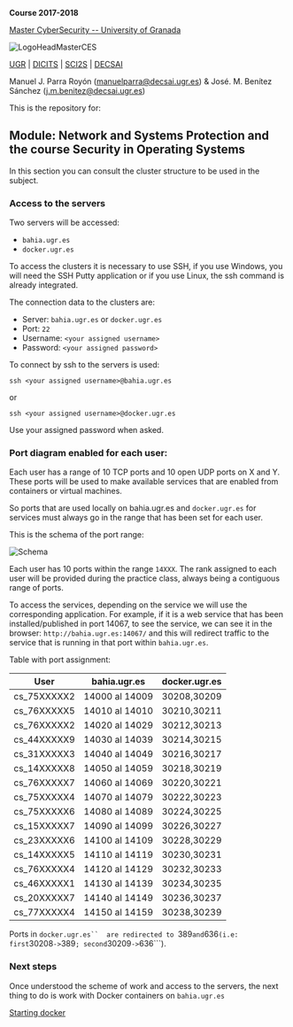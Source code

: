 **Course 2017-2018**

[Master CyberSecurity -- University of Granada](http://ucys.ugr.es/master-propio-en-ciberseguridad/)

![LogoHeadMasterCES](https://sites.google.com/site/manuparra/home/logo_master_ciber.png)


[UGR](http://www.ugr.es) | [DICITS](http://dicits.ugr.es) | [SCI2S](http://sci2s.ugr.es) | [DECSAI](http://decsai.ugr.es)

Manuel J. Parra Royón (manuelparra@decsai.ugr.es) & José. M. Benítez Sánchez (j.m.benitez@decsai.ugr.es)


This is the repository for:

## Module: Network and Systems Protection and the course Security in Operating Systems

In this section you can consult the cluster structure to be used in the subject.

### Access to the servers

Two servers will be accessed:

- ```bahia.ugr.es```
- ```docker.ugr.es```

To access the clusters it is necessary to use SSH, if you use Windows, you will need the SSH Putty application or if you use Linux, the ssh command is already integrated.

The connection data to the clusters are:

- Server: ```bahia.ugr.es```   or    ```docker.ugr.es```
- Port: ```22```
- Username: ```<your assigned username>```
- Password: ```<your assigned password>```


To connect by ssh to the servers is used:

```ssh <your assigned username>@bahia.ugr.es```

or 

```ssh <your assigned username>@docker.ugr.es```

Use your assigned password when asked.


### Port diagram enabled for each user:

Each user has a range of 10 TCP ports and 10 open UDP ports on X and Y. These ports will be used to make available services that are enabled from containers or virtual machines.

So ports that are used locally on bahia.ugr.es and ```docker.ugr.es``` for services must always go in the range that has been set for each user.

This is the schema of the port range:

![Schema](https://github.com/DiCITS/MasterCiberSeguridad/blob/master/extras/images/schema2.png?raw=true)

Each user has 10 ports within the range ```14XXX```. The rank assigned to each user will be provided during the practice class, always being a contiguous range of ports.

To access the services, depending on the service we will use the corresponding application. For example, if it is a web service that has been installed/published in port 14067, to see the service, we can see it in the browser: ```http://bahia.ugr.es:14067/``` and this will redirect traffic to the service that is running in that port within ```bahia.ugr.es```.

Table with port assignment:

| 	User      |  bahia.ugr.es   |   docker.ugr.es | 
|-------------|-----------------|-----------------|
| cs_75XXXXX2 |  14000 al 14009	| 	30208,30209   | 
| cs_76XXXXX5 |  14010 al 14010	| 	30210,30211   | 
| cs_76XXXXX2 |  14020 al 14029	| 	30212,30213   | 
| cs_44XXXXX9 |  14030 al 14039	| 	30214,30215   | 
| cs_31XXXXX3 |  14040 al 14049	| 	30216,30217   | 
| cs_14XXXXX8 |  14050 al 14059	| 	30218,30219   | 
| cs_76XXXXX7 |  14060 al 14069	| 	30220,30221   | 
| cs_75XXXXX4 |  14070 al 14079	| 	30222,30223   | 
| cs_75XXXXX6 |  14080 al 14089	| 	30224,30225   | 
| cs_15XXXXX7 |  14090 al 14099	| 	30226,30227   | 
| cs_23XXXXX6 |  14100 al 14109	| 	30228,30229   | 
| cs_14XXXXX5 |  14110 al 14119	| 	30230,30231   | 
| cs_76XXXXX4 |  14120 al 14129	| 	30232,30233   | 
| cs_46XXXXX1 |  14130 al 14139	| 	30234,30235   | 
| cs_20XXXXX7 |  14140 al 14149	| 	30236,30237   | 
| cs_77XXXXX4 |  14150 al 14159	| 	30238,30239   | 

Ports in ```docker.ugr.es``  are redirected to ```389``` and ```636``` (i.e: first ```30208``` -> ```389``` ; second ```30209``` -> ```636```).


### Next steps

Once understood the scheme of work and access to the servers, the next thing to do is work with Docker containers on ```bahia.ugr.es```

[Starting docker](../Docker/starting_docker.md)



